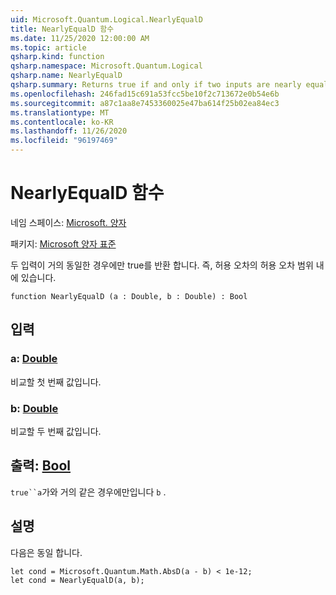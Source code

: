 ```yaml
---
uid: Microsoft.Quantum.Logical.NearlyEqualD
title: NearlyEqualD 함수
ms.date: 11/25/2020 12:00:00 AM
ms.topic: article
qsharp.kind: function
qsharp.namespace: Microsoft.Quantum.Logical
qsharp.name: NearlyEqualD
qsharp.summary: Returns true if and only if two inputs are nearly equal (that is, within a tolerance of 1e-12).
ms.openlocfilehash: 246fad15c691a53fcc5be10f2c713672e0b54e6b
ms.sourcegitcommit: a87c1aa8e7453360025e47ba614f25b02ea84ec3
ms.translationtype: MT
ms.contentlocale: ko-KR
ms.lasthandoff: 11/26/2020
ms.locfileid: "96197469"
---
```

# <a name="nearlyequald-function"></a>NearlyEqualD 함수

네임 스페이스: [Microsoft. 양자](xref:Microsoft.Quantum.Logical)

패키지: [Microsoft 양자 표준](https://nuget.org/packages/Microsoft.Quantum.Standard)


두 입력이 거의 동일한 경우에만 true를 반환 합니다. 즉, 허용 오차의 허용 오차 범위 내에 있습니다.

```qsharp
function NearlyEqualD (a : Double, b : Double) : Bool
```


## <a name="input"></a>입력

### <a name="a--double"></a>a: [Double](xref:microsoft.quantum.lang-ref.double)

비교할 첫 번째 값입니다.


### <a name="b--double"></a>b: [Double](xref:microsoft.quantum.lang-ref.double)

비교할 두 번째 값입니다.



## <a name="output--bool"></a>출력: [Bool](xref:microsoft.quantum.lang-ref.bool)

`true``a`가와 거의 같은 경우에만입니다 `b` .

## <a name="remarks"></a>설명

다음은 동일 합니다.

```Q#
let cond = Microsoft.Quantum.Math.AbsD(a - b) < 1e-12;
let cond = NearlyEqualD(a, b);
```